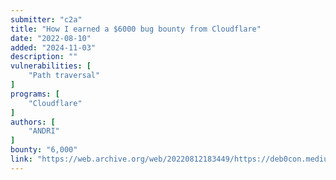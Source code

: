 ```yaml
---
submitter: "c2a"
title: "How I earned a $6000 bug bounty from Cloudflare"
date: "2022-08-10"
added: "2024-11-03"
description: ""
vulnerabilities: [
    "Path traversal"
]
programs: [
    "Cloudflare"
]
authors: [
    "ANDRI"
]
bounty: "6,000"
link: "https://web.archive.org/web/20220812183449/https://deb0con.medium.com/how-i-earned-a-6000-bug-bounty-from-cloudflare-db6949e39cf7"
---
```




